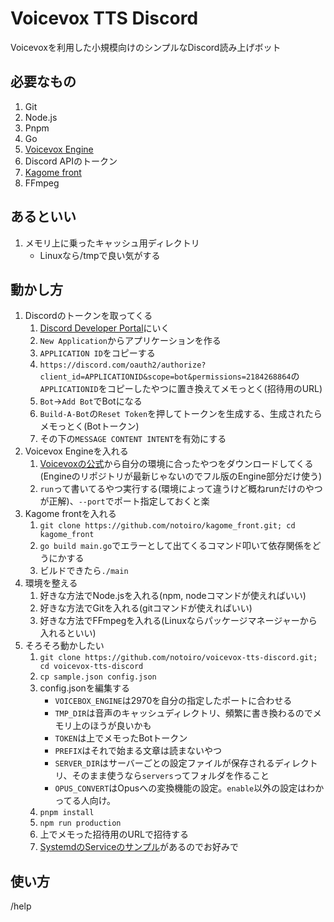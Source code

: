 # Voicevox TTS Discord

Voicevoxを利用した小規模向けのシンプルなDiscord読み上げボット

## 必要なもの

1. Git
2. Node.js
3. Pnpm
4. Go
5. [Voicevox Engine](https://github.com/VOICEVOX/voicevox_engine/)
6. Discord APIのトークン
7. [Kagome front](https://github.com/notoiro/kagome_front)
8. FFmpeg

## あるといい

1. メモリ上に乗ったキャッシュ用ディレクトリ
    - Linuxなら/tmpで良い気がする

## 動かし方

1. Discordのトークンを取ってくる
    1. [Discord Developer Portal](https://discord.com/developers/applications )にいく
    2. `New Application`からアプリケーションを作る
    3. `APPLICATION ID`をコピーする
    4. `https://discord.com/oauth2/authorize?client_id=APPLICATIONID&scope=bot&permissions=2184268864`の`APPLICATIONID`をコピーしたやつに置き換えてメモっとく(招待用のURL)
    5. `Bot`→`Add Bot`でBotになる
    6. `Build-A-Bot`の`Reset Token`を押してトークンを生成する、生成されたらメモっとく(Botトークン)
    7. その下の`MESSAGE CONTENT INTENT`を有効にする
2. Voicevox Engineを入れる
    1. [Voicevoxの公式](https://voicevox.hiroshiba.jp/ )から自分の環境に合ったやつをダウンロードしてくる(Engineのリポジトリが最新じゃないのでフル版のEngine部分だけ使う)
    2. `run`って書いてるやつ実行する(環境によって違うけど概ねrunだけのやつが正解)、`--port`でポート指定しておくと楽
3. Kagome frontを入れる
    1. `git clone https://github.com/notoiro/kagome_front.git; cd kagome_front`
    2. `go build main.go`でエラーとして出てくるコマンド叩いて依存関係をどうにかする
    3. ビルドできたら`./main`
4. 環境を整える
    1. 好きな方法でNode.jsを入れる(npm, nodeコマンドが使えればいい)
    2. 好きな方法でGitを入れる(gitコマンドが使えればいい)
    3. 好きな方法でFFmpegを入れる(Linuxならパッケージマネージャーから入れるといい)
5. そろそろ動かしたい
    1. `git clone https://github.com/notoiro/voicevox-tts-discord.git; cd voicevox-tts-discord`
    2. `cp sample.json config.json`
    3. config.jsonを編集する
        - `VOICEBOX_ENGINE`は2970を自分の指定したポートに合わせる
        - `TMP_DIR`は音声のキャッシュディレクトリ、頻繁に書き換わるのでメモリ上のほうが良いかも
        - `TOKEN`は上でメモったBotトークン
        - `PREFIX`はそれで始まる文章は読まないやつ
        - `SERVER_DIR`はサーバーごとの設定ファイルが保存されるディレクトリ、そのまま使うなら`servers`ってフォルダを作ること
        - `OPUS_CONVERT`はOpusへの変換機能の設定。`enable`以外の設定はわかってる人向け。
    4. `pnpm install`
    5. `npm run production`
    6. 上でメモった招待用のURLで招待する
    7. [SystemdのServiceのサンプル](https://github.com/notoiro/voicevox-tts-discord/tree/master/services )があるのでお好みで

## 使い方
/help



